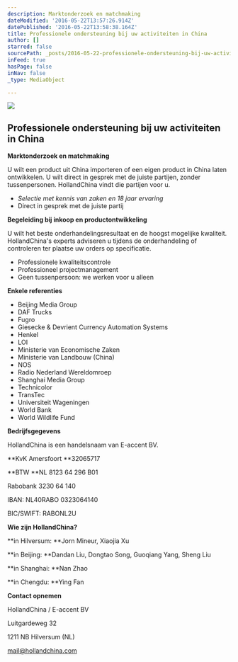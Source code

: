 ```yaml
---
description: Marktonderzoek en matchmaking
dateModified: '2016-05-22T13:57:26.914Z'
datePublished: '2016-05-22T13:58:38.164Z'
title: Professionele ondersteuning bij uw activiteiten in China
author: []
starred: false
sourcePath: _posts/2016-05-22-professionele-ondersteuning-bij-uw-activiteiten-in-china.md
inFeed: true
hasPage: false
inNav: false
_type: MediaObject

---
```

<article style=""><img src="https://the-grid-user-content.s3-us-west-2.amazonaws.com/f06ad1f4-60b7-4d09-bdc6-fd5f83f5080b.jpg" /><h1>Professionele ondersteuning bij uw activiteiten in China</h1></article>

**Marktonderzoek en matchmaking**

U wilt een product uit China importeren of een eigen product in China laten ontwikkelen. U wilt direct in gesprek met de juiste partijen, zonder tussenpersonen. HollandChina vindt die partijen voor u.

* _Selectie met kennis van zaken en 18 jaar ervaring_
* Direct in gesprek met de juiste partij

**Begeleiding bij inkoop en productontwikkeling**

U wilt het beste onderhandelingsresultaat en de hoogst mogelijke kwaliteit. HollandChina's experts adviseren u tijdens de onderhandeling of controleren ter plaatse uw orders op specificatie.

* Professionele kwaliteitscontrole
* Professioneel projectmanagement
* Geen tussenpersoon: we werken voor u alleen

**Enkele referenties**

* Beijing Media Group
* DAF Trucks
* Fugro
* Giesecke & Devrient Currency Automation Systems
* Henkel
* LOI
* Ministerie van Economische Zaken
* Ministerie van Landbouw (China)
* NOS
* Radio Nederland Wereldomroep
* Shanghai Media Group
* Technicolor
* TransTec
* Universiteit Wageningen
* World Bank
* World Wildlife Fund

**Bedrijfsgegevens**

HollandChina is een handelsnaam van E-accent BV.

**KvK Amersfoort **32065717

**BTW **NL 8123 64 296 B01

Rabobank 3230 64 140

IBAN: NL40RABO 0323064140

BIC/SWIFT: RABONL2U

**Wie zijn HollandChina?**

**in Hilversum: **Jorn Mineur, Xiaojia Xu

**in Beijing: **Dandan Liu, Dongtao Song, Guoqiang Yang, Sheng Liu

**in Shanghai: **Nan Zhao

**in Chengdu: **Ying Fan

**Contact opnemen**

HollandChina / E-accent BV

Luitgardeweg 32

1211 NB Hilversum (NL)

[mail@hollandchina.com][0]

[0]: mailto:HollandChina%20%3Cmail%40hollandchina.com%3E?subject%3DVraag%20n.a.v.%20bezoek%20aan%20HollandChina.com